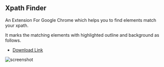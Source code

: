 Xpath Finder
--


An Extension For Google Chrome which helps you to find elements match your xpath. 


It marks the matching elements with highlighted outline and background as follows.


* [Download Link](https://chrome.google.com/webstore/detail/xpath-finder/ijaobnmmgonppmablhldddpfmgpklbfh)


![screenshot](https://photos-1.dropbox.com/t/0/AACQJmqTuzhCgYVxCMdLUY3yXHnig9JzPJYYjVfJlj107Q/12/119020805/png/1024x768/3/1373281200/0/2/history.png/lNoUUoP0QBsa8K_jNAFDXhsiAouz5OLNozxHehGJf7c)